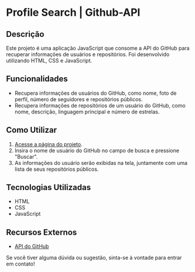 # Profile Search | Github-API

## Descrição
Este projeto é uma aplicação JavaScript que consome a API do GitHub para recuperar informações de usuários e repositórios. Foi desenvolvido utilizando HTML, CSS e JavaScript.

## Funcionalidades
- Recupera informações de usuários do GitHub, como nome, foto de perfil, número de seguidores e repositórios públicos.
- Recupera informações de repositórios de um usuário do GitHub, como nome, descrição, linguagem principal e número de estrelas.

## Como Utilizar
1. [Acesse a página do projeto](https://gabrielth58.github.io/GitHub-API-Project/).
2. Insira o nome de usuário do GitHub no campo de busca e pressione "Buscar".
3. As informações do usuário serão exibidas na tela, juntamente com uma lista de seus repositórios públicos.

## Tecnologias Utilizadas
- HTML
- CSS
- JavaScript

## Recursos Externos
- [API do GitHub](https://developer.github.com/v3/)

Se você tiver alguma dúvida ou sugestão, sinta-se à vontade para entrar em contato!
